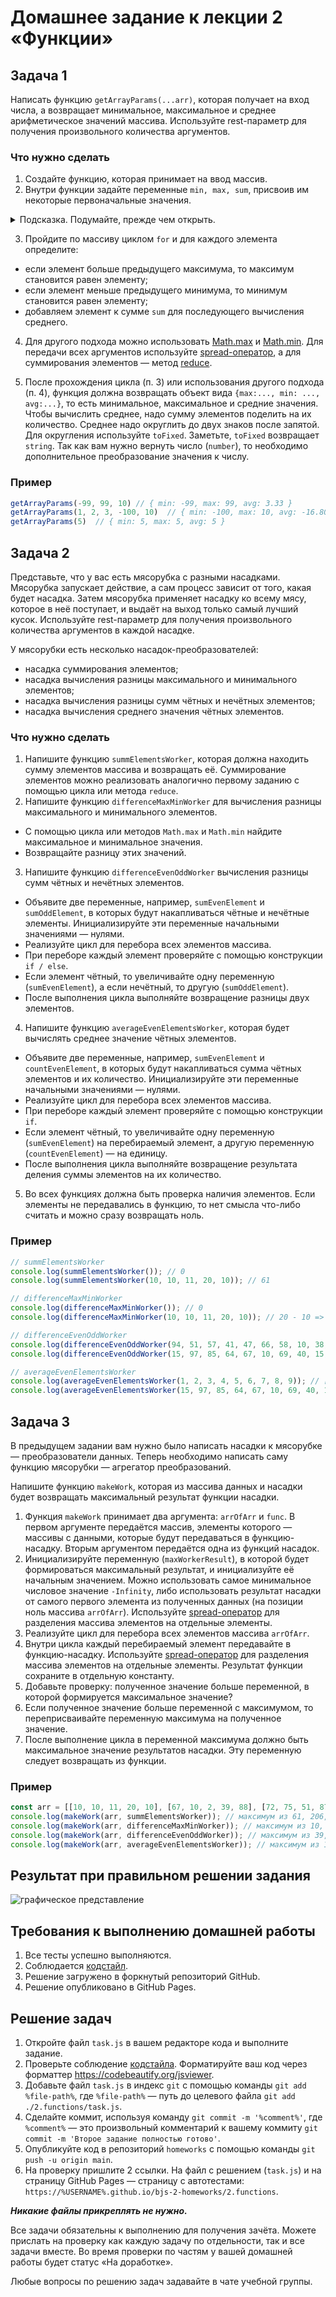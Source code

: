 # Домашнее задание к лекции 2 «Функции»

## Задача 1

Написать функцию `getArrayParams(...arr)`, которая получает на вход числа, а возвращает минимальное, максимальное и среднее арифметическое значений массива. Используйте rest-параметр для получения произвольного количества аргументов.

### Что нужно сделать
1. Создайте функцию, которая принимает на ввод массив. 
2. Внутри функции задайте переменные `min, max, sum`, присвоив им некоторые первоначальные значения.
<details>
  <summary>Подсказка. Подумайте, прежде чем открыть.</summary>
Первоначальные значения:
min =  Infinity, 
max = -Infinity.
    Также можно использовать в качестве min и max первый элемент массива.
</details>

3. Пройдите по массиву циклом `for` и для каждого элемента определите:

 * если элемент больше предыдущего максимума, то максимум становится равен элементу;
 * если элемент меньше предыдущего минимума, то минимум становится равен элементу;
 * добавляем элемент к сумме `sum` для последующего вычисления среднего.

4. Для другого подхода можно использовать [Math.max](https://developer.mozilla.org/ru/docs/Web/JavaScript/Reference/Global_Objects/Math/max) и [Math.min](https://developer.mozilla.org/ru/docs/Web/JavaScript/Reference/Global_Objects/Math/min). Для передачи всех аргументов используйте [spread-оператор](https://developer.mozilla.org/en-US/docs/Web/JavaScript/Reference/Operators/Spread_syntax), а для суммирования элементов — метод [reduce](https://developer.mozilla.org/ru/docs/Web/JavaScript/Reference/Global_Objects/Array/Reduce).

5. После прохождения цикла (п. 3) или использования другого подхода (п. 4), функция должна возвращать объект вида `{max:..., min: ..., avg:...}`, то есть минимальное, максимальное и средние значения. Чтобы вычислить среднее, надо сумму элементов поделить на их количество. Среднее надо округлить до двух знаков после запятой. Для округления используйте `toFixed`. Заметьте, `toFixed` возвращает `string`. Так как вам нужно вернуть число (`number`), то необходимо дополнительное преобразование значения к числу.

### Пример
```js
getArrayParams(-99, 99, 10) // { min: -99, max: 99, avg: 3.33 }
getArrayParams(1, 2, 3, -100, 10)  // { min: -100, max: 10, avg: -16.80 }
getArrayParams(5)  // { min: 5, max: 5, avg: 5 }
```

## Задача 2
Представьте, что у вас есть мясорубка с разными насадками. Мясорубка запускает действие, а сам процесс зависит от того, какая будет насадка. Затем мясорубка применяет насадку ко всему мясу, которое в неё поступает, и выдаёт на выход только самый лучший кусок. Используйте rest-параметр для получения произвольного количества аргументов в каждой насадке.

У мясорубки есть несколько насадок-преобразователей:

* насадка суммирования элементов;
* насадка вычисления разницы максимального и минимального элементов;
* насадка вычисления разницы сумм чётных и нечётных элементов;
* насадка вычисления среднего значения чётных элементов.

### Что нужно сделать
1. Напишите функцию `summElementsWorker`, которая должна находить сумму элементов массива и возвращать её. Суммирование элементов можно реализовать аналогично первому заданию c помощью цикла или метода `reduce`.
2. Напишите функцию `differenceMaxMinWorker` для вычисления разницы максимального и минимального элементов.
 
 *    C помощью цикла или методов `Math.max` и `Math.min` найдите максимальное и минимальное значения.
 *    Возвращайте разницу этих значений.
  
3. Напишите функцию `differenceEvenOddWorker` вычисления разницы сумм чётных и нечётных элементов.
 * Объявите две переменные, например, `sumEvenElement` и `sumOddElement`, в которых будут накапливаться чётные и нечётные элементы. Инициализируйте эти переменные начальными значениями — нулями.
 * Реализуйте цикл для перебора всех элементов массива.
 * При переборе каждый элемент проверяйте с помощью конструкции `if / else`.
 * Если элемент чётный, то увеличивайте одну переменную (`sumEvenElement`), а если нечётный, то другую (`sumOddElement`).
 * После выполнения цикла выполняйте возвращение разницы двух элементов.
4. Напишите функцию `averageEvenElementsWorker`, которая будет вычислять среднее значение чётных элементов.
  * Объявите две переменные, например, `sumEvenElement` и `countEvenElement`, в которых будут накапливаться сумма чётных элементов и их количество. Инициализируйте эти переменные начальными значениями — нулями.
  * Реализуйте цикл для перебора всех элементов массива.
  * При переборе каждый элемент проверяйте с помощью конструкции `if`.
  * Если элемент чётный, то увеличивайте одну переменную (`sumEvenElement`) на перебираемый элемент, а другую переменную (`countEvenElement`) — на единицу.
  * После выполнения цикла выполняйте возвращение результата деления суммы элементов на их количество.
5. Во всех функциях должна быть проверка наличия элементов. Если элементы не передавались в функцию, то нет смысла что-либо считать и можно сразу возвращать ноль.

### Пример
```js
// summElementsWorker
console.log(summElementsWorker()); // 0
console.log(summElementsWorker(10, 10, 11, 20, 10)); // 61

// differenceMaxMinWorker
console.log(differenceMaxMinWorker()); // 0
console.log(differenceMaxMinWorker(10, 10, 11, 20, 10)); // 20 - 10 => 10

// differenceEvenOddWorker
console.log(differenceEvenOddWorker(94, 51, 57, 41, 47, 66, 58, 10, 38, 17)); // 266 - 213 => 53
console.log(differenceEvenOddWorker(15, 97, 85, 64, 67, 10, 69, 40, 15, 35)); // 114 - 383 => -269

// averageEvenElementsWorker
console.log(averageEvenElementsWorker(1, 2, 3, 4, 5, 6, 7, 8, 9)); // [2, 4, 6, 8] => 5
console.log(averageEvenElementsWorker(15, 97, 85, 64, 67, 10, 69, 40, 15, 35)); // [64, 10, 40] => 38
```

## Задача 3 
В предыдущем задании вам нужно было написать насадки к мясорубке — преобразователи данных. Теперь необходимо написать саму функцию мясорубки — агрегатор преобразований.

Напишите функцию `makeWork`, которая из массива данных и насадки будет возвращать максимальный результат функции насадки.

1. Функция `makeWork` принимает два аргумента: `arrOfArr` и `func`. В первом аргументе передаётся массив, элементы которого — массивы с данными, которые будут передаваться в функцию-насадку. Вторым аргументом передаётся одна из функций насадок.
2. Инициализируйте переменную (`maxWorkerResult`), в которой будет формироваться максимальный результат, и инициализуйте её начальным значением. Можно использовать самое минимальное числовое значение `-Infinity`, либо использовать результат насадки от самого первого элемента из полученных данных (на позиции ноль массива `arrOfArr`). Используйте [spread-оператор](https://developer.mozilla.org/en-US/docs/Web/JavaScript/Reference/Operators/Spread_syntax) для разделения массива элементов на отдельные элементы.
3. Реализуйте цикл для перебора всех элементов массива `arrOfArr`.
4. Внутри цикла каждый перебираемый элемент передавайте в функцию-насадку. Используйте [spread-оператор](https://developer.mozilla.org/en-US/docs/Web/JavaScript/Reference/Operators/Spread_syntax) для разделения массива элементов на отдельные элементы. Результат функции сохраните в отдельную константу.
5. Добавьте проверку: полученное значение больше переменной, в которой формируется максимальное значение?
6. Если полученное значение больше переменной с максимумом, то переприсваивайте переменную максимума на полученное значение.
7. После выполнение цикла в переменной максимума должно быть максимальное значение результатов насадки. Эту переменную следует возвращать из функции.

### Пример
```js
const arr = [[10, 10, 11, 20, 10], [67, 10, 2, 39, 88], [72, 75, 51, 87, 43], [30, 41, 55, 96, 62]];
console.log(makeWork(arr, summElementsWorker)); // максимум из 61, 206, 328, 284 => 328
console.log(makeWork(arr, differenceMaxMinWorker)); // максимум из 10, 86, 44, 66 => 86
console.log(makeWork(arr, differenceEvenOddWorker)); // максимум из 39, -6, -184, 92 => 92
console.log(makeWork(arr, averageEvenElementsWorker)); // максимум из 12.5, 33.333, 72, 62.666 => 72
```

## Результат при правильном решении задания
![графическое представление](../Jasmine/results/sucessed_tasks_2.png)

## Требования к выполнению домашней работы

1. Все тесты успешно выполняются.
2. Соблюдается [кодстайл](https://github.com/netology-code/codestyle/tree/master/js#%D0%BF%D1%80%D0%B0%D0%B2%D0%B8%D0%BB%D0%B0-%D0%BE%D1%84%D0%BE%D1%80%D0%BC%D0%BB%D0%B5%D0%BD%D0%B8%D1%8F-javascript-%D0%BA%D0%BE%D0%B4%D0%B0).
3. Решение загружено в форкнутый репозиторий GitHub.
4. Решение опубликовано в GitHub Pages.

## Решение задач
1.  Откройте файл `task.js` в вашем редакторе кода и выполните задание. <br>
2.  Проверьте соблюдение [кодстайла](https://github.com/netology-code/codestyle/tree/master/js#%D0%BF%D1%80%D0%B0%D0%B2%D0%B8%D0%BB%D0%B0-%D0%BE%D1%84%D0%BE%D1%80%D0%BC%D0%BB%D0%B5%D0%BD%D0%B8%D1%8F-javascript-%D0%BA%D0%BE%D0%B4%D0%B0). Форматируйте ваш код через форматтер https://codebeautify.org/jsviewer.
3.  Добавьте файл `task.js` в индекс `git` с помощью команды `git add %file-path%`, где `%file-path%` — путь до целевого файла `git add ./2.functions/task.js`. <br>
4.  Сделайте коммит, используя команду `git commit -m '%comment%'`, где `%comment%` — это произвольный комментарий к вашему коммиту `git commit -m 'Второе задание полностью готово'`. <br>
5.  Опубликуйте код в репозиторий `homeworks` с помощью команды `git push -u origin main`.<br>
6. На проверку пришлите 2 ссылки. На файл с решением (`task.js`) и на страницу GitHub Pages — страницу с автотестами: `https://%USERNAME%.github.io/bjs-2-homeworks/2.functions`.

**_Никакие файлы прикреплять не нужно._**

Все задачи обязательны к выполнению для получения зачёта. Можете прислать на проверку как каждую задачу по отдельности, так и все задачи вместе. Во время проверки по частям у вашей домашней работы будет статус «На доработке».

Любые вопросы по решению задач задавайте в чате учебной группы.
